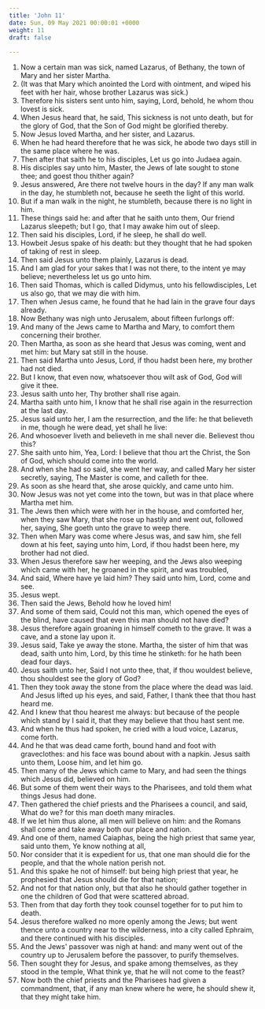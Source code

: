 ```yaml
---
title: 'John 11'
date: Sun, 09 May 2021 00:00:01 +0000
weight: 11
draft: false
  
---
```


1. Now a certain man was sick, named Lazarus, of Bethany, the town of Mary and her sister Martha.
2. (It was that Mary which anointed the Lord with ointment, and wiped his feet with her hair, whose brother Lazarus was sick.)
3. Therefore his sisters sent unto him, saying, Lord, behold, he whom thou lovest is sick.
4. When Jesus heard that, he said, This sickness is not unto death, but for the glory of God, that the Son of God might be glorified thereby.
5. Now Jesus loved Martha, and her sister, and Lazarus.
6. When he had heard therefore that he was sick, he abode two days still in the same place where he was.
7. Then after that saith he to his disciples, Let us go into Judaea again.
8. His disciples say unto him, Master, the Jews of late sought to stone thee; and goest thou thither again?
9. Jesus answered, Are there not twelve hours in the day? If any man walk in the day, he stumbleth not, because he seeth the light of this world.
10. But if a man walk in the night, he stumbleth, because there is no light in him.
11. These things said he: and after that he saith unto them, Our friend Lazarus sleepeth; but I go, that I may awake him out of sleep.
12. Then said his disciples, Lord, if he sleep, he shall do well.
13. Howbeit Jesus spake of his death: but they thought that he had spoken of taking of rest in sleep.
14. Then said Jesus unto them plainly, Lazarus is dead.
15. And I am glad for your sakes that I was not there, to the intent ye may believe; nevertheless let us go unto him.
16. Then said Thomas, which is called Didymus, unto his fellowdisciples, Let us also go, that we may die with him.
17. Then when Jesus came, he found that he had lain in the grave four days already.
18. Now Bethany was nigh unto Jerusalem, about fifteen furlongs off:
19. And many of the Jews came to Martha and Mary, to comfort them concerning their brother.
20. Then Martha, as soon as she heard that Jesus was coming, went and met him: but Mary sat still in the house.
21. Then said Martha unto Jesus, Lord, if thou hadst been here, my brother had not died.
22. But I know, that even now, whatsoever thou wilt ask of God, God will give it thee.
23. Jesus saith unto her, Thy brother shall rise again.
24. Martha saith unto him, I know that he shall rise again in the resurrection at the last day.
25. Jesus said unto her, I am the resurrection, and the life: he that believeth in me, though he were dead, yet shall he live:
26. And whosoever liveth and believeth in me shall never die. Believest thou this?
27. She saith unto him, Yea, Lord: I believe that thou art the Christ, the Son of God, which should come into the world.
28. And when she had so said, she went her way, and called Mary her sister secretly, saying, The Master is come, and calleth for thee.
29. As soon as she heard that, she arose quickly, and came unto him.
30. Now Jesus was not yet come into the town, but was in that place where Martha met him.
31. The Jews then which were with her in the house, and comforted her, when they saw Mary, that she rose up hastily and went out, followed her, saying, She goeth unto the grave to weep there.
32. Then when Mary was come where Jesus was, and saw him, she fell down at his feet, saying unto him, Lord, if thou hadst been here, my brother had not died.
33. When Jesus therefore saw her weeping, and the Jews also weeping which came with her, he groaned in the spirit, and was troubled,
34. And said, Where have ye laid him? They said unto him, Lord, come and see.
35. Jesus wept.
36. Then said the Jews, Behold how he loved him!
37. And some of them said, Could not this man, which opened the eyes of the blind, have caused that even this man should not have died?
38. Jesus therefore again groaning in himself cometh to the grave. It was a cave, and a stone lay upon it.
39. Jesus said, Take ye away the stone. Martha, the sister of him that was dead, saith unto him, Lord, by this time he stinketh: for he hath been dead four days.
40. Jesus saith unto her, Said I not unto thee, that, if thou wouldest believe, thou shouldest see the glory of God?
41. Then they took away the stone from the place where the dead was laid. And Jesus lifted up his eyes, and said, Father, I thank thee that thou hast heard me.
42. And I knew that thou hearest me always: but because of the people which stand by I said it, that they may believe that thou hast sent me.
43. And when he thus had spoken, he cried with a loud voice, Lazarus, come forth.
44. And he that was dead came forth, bound hand and foot with graveclothes: and his face was bound about with a napkin. Jesus saith unto them, Loose him, and let him go.
45. Then many of the Jews which came to Mary, and had seen the things which Jesus did, believed on him.
46. But some of them went their ways to the Pharisees, and told them what things Jesus had done.
47. Then gathered the chief priests and the Pharisees a council, and said, What do we? for this man doeth many miracles.
48. If we let him thus alone, all men will believe on him: and the Romans shall come and take away both our place and nation.
49. And one of them, named Caiaphas, being the high priest that same year, said unto them, Ye know nothing at all,
50. Nor consider that it is expedient for us, that one man should die for the people, and that the whole nation perish not.
51. And this spake he not of himself: but being high priest that year, he prophesied that Jesus should die for that nation;
52. And not for that nation only, but that also he should gather together in one the children of God that were scattered abroad.
53. Then from that day forth they took counsel together for to put him to death.
54. Jesus therefore walked no more openly among the Jews; but went thence unto a country near to the wilderness, into a city called Ephraim, and there continued with his disciples.
55. And the Jews' passover was nigh at hand: and many went out of the country up to Jerusalem before the passover, to purify themselves.
56. Then sought they for Jesus, and spake among themselves, as they stood in the temple, What think ye, that he will not come to the feast?
57. Now both the chief priests and the Pharisees had given a commandment, that, if any man knew where he were, he should shew it, that they might take him.
